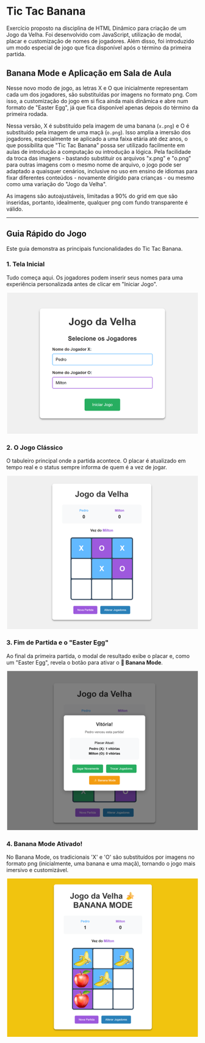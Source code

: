 # Tic Tac Banana

Exercício proposto na disciplina de HTML Dinâmico para criação de um Jogo da Velha. Foi desenvolvido com JavaScript, utilização de modal, placar e customização de nomes de jogadores. Além disso, foi introduzido um modo especial de jogo que fica disponível após o término da primeira partida.

## Banana Mode e Aplicação em Sala de Aula

Nesse novo modo de jogo, as letras X e O que inicialmente representam cada um dos jogadores, são substituídas por imagens no formato png. Com isso, a customização do jogo em si fica ainda mais dinâmica e abre num formato de "Easter Egg", já que fica disponível apenas depois do término da primeira rodada.

Nessa versão, X é substituído pela imagem de uma banana (`x.png`) e O é substituído pela imagem de uma maçã (`o.png`). Isso amplia a imersão dos jogadores, especialmente se aplicado a uma faixa etária até dez anos, o que possibilita que "Tic Tac Banana" possa ser utilizado facilmente em aulas de introdução a computação ou introdução a lógica. Pela facilidade da troca das imagens - bastando substituir os arquivos "x.png" e "o.png" para outras imagens com o mesmo nome de arquivo, o jogo pode ser adaptado a quaisquer cenários, inclusive no uso em ensino de idiomas para fixar diferentes conteúdos - novamente dirigido para crianças - ou mesmo como uma variação do "Jogo da Velha".

As imagens são autoajustáveis, limitadas a 90% do grid em que são inseridas, portanto, idealmente, qualquer png com fundo transparente é válido.

---

## Guia Rápido do Jogo

Este guia demonstra as principais funcionalidades do Tic Tac Banana.

### 1. Tela Inicial

Tudo começa aqui. Os jogadores podem inserir seus nomes para uma experiência personalizada antes de clicar em "Iniciar Jogo".

<p align="center"><img src="./assets/tela_inicial.png" alt="Tela inicial para seleção de nomes dos jogadores" width="500"></p>

### 2. O Jogo Clássico

O tabuleiro principal onde a partida acontece. O placar é atualizado em tempo real e o status sempre informa de quem é a vez de jogar.

<p align="center"><img src="./assets/tela_jogo.png" alt="Tela do jogo da velha em andamento" width="500"></p>

### 3. Fim de Partida e o "Easter Egg"

Ao final da primeira partida, o modal de resultado exibe o placar e, como um "Easter Egg", revela o botão para ativar o **🍌 Banana Mode**.

<p align="center"><img src="./assets/placar_modo_banana.png" alt="Modal de fim de jogo com placar e o botão para ativar o Banana Mode" width="500"></p>

### 4. Banana Mode Ativado!

No Banana Mode, os tradicionais 'X' e 'O' são substituídos por imagens no formato png (inicialmente, uma banana e uma maçã), tornando o jogo mais imersivo e customizável.

<p align="center"><img src="./assets/banana_mode.png" alt="Tela do jogo no Banana Mode com imagens de frutas" width="500"></p>
